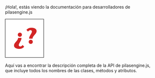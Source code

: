 ¡Hola!, estás viendo la documentación para desarrolladores de pilasengine.js

![](imagenes/sin_imagen.png)

Aquí vas a encontrar la descripción completa de la API de pilasengine.js, que incluye todos los nombres de las clases, métodos y atributos.

